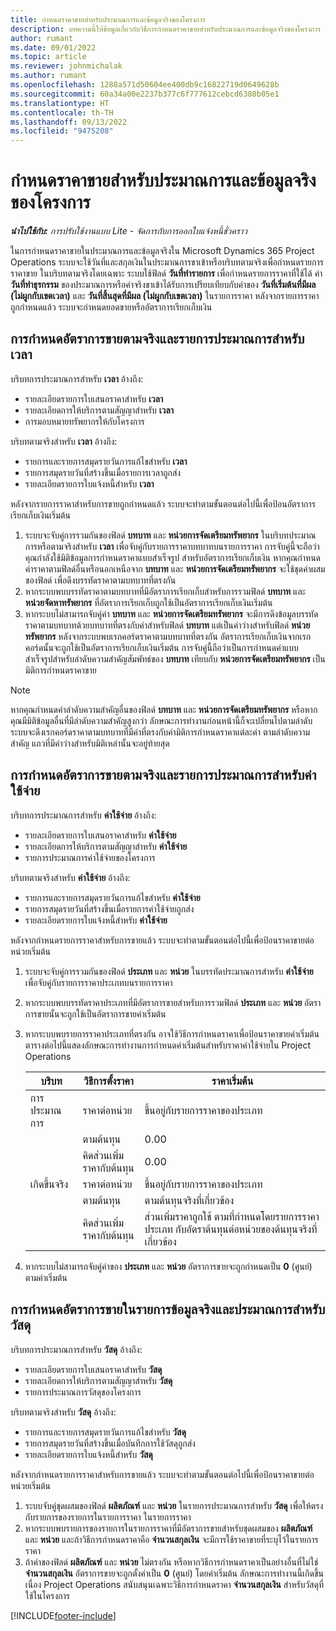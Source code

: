 ```yaml
---
title: กำหนดราคาขายสำหรับประมาณการและข้อมูลจริงของโครงการ
description: บทความนี้ให้ข้อมูลเกี่ยวกับวิธีการกำหนดราคาขายสำหรับประมาณการและข้อมูลจริงของโครงการ
author: rumant
ms.date: 09/01/2022
ms.topic: article
ms.reviewer: johnmichalak
ms.author: rumant
ms.openlocfilehash: 1288a571d50604ee400db9c16822719d0649628b
ms.sourcegitcommit: 60a34a00e2237b377c6f777612cebcd6380b05e1
ms.translationtype: HT
ms.contentlocale: th-TH
ms.lasthandoff: 09/13/2022
ms.locfileid: "9475208"
---
```

# <a name="determine-sales-prices-for-project-estimates-and-actuals"></a>กำหนดราคาขายสำหรับประมาณการและข้อมูลจริงของโครงการ

_**นำไปใช้กับ:** การปรับใช้งานแบบ Lite - จัดการกับการออกใบแจ้งหนี้ชั่วคราว_

ในการกำหนดราคาขายในประมาณการและข้อมูลจริงใน Microsoft Dynamics 365 Project Operations ระบบจะใช้วันที่และสกุลเงินในประมาณการขาเข้าหรือบริบทตามจริงเพื่อกำหนดรายการราคาขาย ในบริบทตามจริงโดยเฉพาะ ระบบใช้ฟิลด์ **วันที่ทำรายการ** เพื่อกำหนดรายการราคาที่ใช้ได้ ค่า **วันที่ทำธุรกรรม** ของประมาณการหรือค่าจริงขาเข้าได้รับการเปรียบเทียบกับค่าของ **วันที่เริ่มต้นที่มีผล (ไม่ผูกกับเขตเวลา)** และ **วันที่สิ้นสุดที่มีผล (ไม่ผูกกับเขตเวลา)** ในรายการราคา หลังจากรายการราคาถูกกำหนดแล้ว ระบบจะกำหนดยอดขายหรืออัตราการเรียกเก็บเงิน

## <a name="determining-sales-rates-on-actual-and-estimate-lines-for-time"></a>การกำหนดอัตราการขายตามจริงและรายการประมาณการสำหรับเวลา

บริบทการประมาณการสำหรับ **เวลา** อ้างถึง:

- รายละเอียดรายการใบเสนอราคาสำหรับ **เวลา**
- รายละเอียดการให้บริการตามสัญญาสำหรับ **เวลา**
- การมอบหมายทรัพยากรให้กับโครงการ

บริบทตามจริงสำหรับ **เวลา** อ้างถึง:

- รายการและรายการสมุดรายวันการแก้ไขสำหรับ **เวลา**
- รายการสมุดรายวันที่สร้างขึ้นเมื่อรายการเวลาถูกส่ง
- รายละเอียดรายการใบแจ้งหนี้สำหรับ **เวลา** 

หลังจากรายการราคาสำหรับการขายถูกกำหนดแล้ว ระบบจะทำตามขั้นตอนต่อไปนี้เพื่อป้อนอัตราการเรียกเก็บเงินเริ่มต้น

1. ระบบจะจับคู่การรวมกันของฟิลด์ **บทบาท** และ **หน่วยการจัดเตรียมทรัพยากร** ในบริบทประมาณการหรือตามจริงสำหรับ **เวลา** เพื่อจับคู่กับรายการราคาบทบาทบนรายการราคา การจับคู่นี้จะถือว่าคุณกำลังใช้มิติข้อมูลการกำหนดราคาแบบสำเร็จรูป สำหรับอัตราการเรียกเก็บเงิน หากคุณกำหนดค่าราคาตามฟิลด์อื่นหรือนอกเหนือจาก **บทบาท** และ **หน่วยการจัดเตรียมทรัพยากร** จะใช้ชุดค่าผสมของฟิลด์ เพื่อดึงบรรทัดราคาตามบทบาทที่ตรงกัน
1. หากระบบพบบรรทัดราคาตามบทบาทที่มีอัตราการเรียกเก็บสำหรับการรวมฟิลด์ **บทบาท** และ **หน่วยจัดหาทรัพยากร** ที่อัตราการเรียกเก็บถูกใช้เป็นอัตราการเรียกเก็บเงินเริ่มต้น
1. หากระบบไม่สามารถจับคู่ค่า **บทบาท** และ **หน่วยการจัดเตรียมทรัพยากร** จะมีการดึงข้อมูลบรรทัดราคาตามบทบาทด้วยบทบาทที่ตรงกับค่าสำหรับฟิลด์ **บทบาท** แต่เป็นค่าว่างสำหรับฟิลด์ **หน่วยทรัพยากร** หลังจากระบบพบเรกคอร์ดราคาตามบทบาทที่ตรงกัน อัตราการเรียกเก็บเงินจากเรกคอร์ดนั้นจะถูกใช้เป็นอัตราการเรียกเก็บเงินเริ่มต้น การจับคู่นี้ถือว่าเป็นการกำหนดค่าแบบสำเร็จรูปสำหรับลำดับความสำคัญสัมพัทธ์ของ **บทบาท** เทียบกับ **หน่วยการจัดเตรียมทรัพยากร** เป็นมิติการกำหนดราคาขาย

> [!NOTE]
> หากคุณกำหนดค่าลำดับความสำคัญอื่นของฟิลด์ **บทบาท** และ **หน่วยการจัดเตรียมทรัพยากร** หรือหากคุณมีมิติข้อมูลอื่นที่มีลำดับความสำคัญสูงกว่า ลักษณะการทำงานก่อนหน้านี้ก็จะเปลี่ยนไปตามลำดับ ระบบจะดึงเรกคอร์ดราคาตามบทบาทที่มีค่าที่ตรงกับค่ามิติการกำหนดราคาแต่ละค่า ตามลำดับความสำคัญ แถวที่มีค่าว่างสำหรับมิติเหล่านั้นจะอยู่ท้ายสุด

## <a name="determining-sales-rates-on-actual-and-estimate-lines-for-expense"></a>การกำหนดอัตราการขายตามจริงและรายการประมาณการสำหรับค่าใช้จ่าย

บริบทการประมาณการสำหรับ **ค่าใช้จ่าย** อ้างถึง:

- รายละเอียดรายการใบเสนอราคาสำหรับ **ค่าใช้จ่าย**
- รายละเอียดการให้บริการตามสัญญาสำหรับ **ค่าใช้จ่าย**
- รายการประมาณการค่าใช้จ่ายของโครงการ

บริบทตามจริงสำหรับ **ค่าใช้จ่าย** อ้างถึง:

- รายการและรายการสมุดรายวันการแก้ไขสำหรับ **ค่าใช้จ่าย**
- รายการสมุดรายวันที่สร้างขึ้นเมื่อรายการค่าใช้จ่ายถูกส่ง
- รายละเอียดรายการใบแจ้งหนี้สำหรับ **ค่าใช้จ่าย** 

หลังจากกำหนดรายการราคาสำหรับการขายแล้ว ระบบจะทำตามขั้นตอนต่อไปนี้เพื่อป้อนราคาขายต่อหน่วยเริ่มต้น

1. ระบบจะจับคู่การรวมกันของฟิลด์ **ประเภท** และ **หน่วย** ในบรรทัดประมาณการสำหรับ **ค่าใช้จ่าย** เพื่อจับคู่กับรายการราคาประเภทบนรายการราคา
1. หากระบบพบบรรทัดราคาประเภทที่มีอัตราการขายสำหรับการรวมฟิลด์ **ประเภท** และ **หน่วย** อัตราการขายนั้นจะถูกใช้เป็นอัตราการขายค่าเริ่มต้น
1. หากระบบพบรายการราคาประเภทที่ตรงกัน อาจใช้วิธีการกำหนดราคาเพื่อป้อนราคาขายค่าเริ่มต้น ตารางต่อไปนี้แสดงลักษณะการทำงานการกำหนดค่าเริ่มต้นสำหรับราคาค่าใช้จ่ายใน Project Operations

    | บริบท | วิธีการตั้งราคา | ราคาเริ่มต้น |
    | --- | --- | --- |
    | การประมาณการ | ราคาต่อหน่วย | ขึ้นอยู่กับรายการราคาของประเภท |
    |        | ตามต้นทุน | 0.00 |
    |        | คิดส่วนเพิ่มราคากับต้นทุน | 0.00 |
    | เกิดขึ้นจริง | ราคาต่อหน่วย | ขึ้นอยู่กับรายการราคาของประเภท |
    |        | ตามต้นทุน | ตามต้นทุนจริงที่เกี่ยวข้อง |
    |        | คิดส่วนเพิ่มราคากับต้นทุน | ส่วนเพิ่มราคาถูกใช้ ตามที่กำหนดโดยรายการราคาประเภท กับอัตราต้นทุนต่อหน่วยของต้นทุนจริงที่เกี่ยวข้อง |

1. หากระบบไม่สามารถจับคู่ค่าของ **ประเภท** และ **หน่วย** อัตราการขายจะถูกกำหนดเป็น **0** (ศูนย์) ตามค่าเริ่มต้น

## <a name="determining-sales-rates-on-actual-and-estimate-lines-for-material"></a>การกำหนดอัตราการขายในรายการข้อมูลจริงและประมาณการสำหรับวัสดุ

บริบทการประมาณการสำหรับ **วัสดุ** อ้างถึง:

- รายละเอียดรายการใบเสนอราคาสำหรับ **วัสดุ**
- รายละเอียดการให้บริการตามสัญญาสำหรับ **วัสดุ**
- รายการประมาณการวัสดุของโครงการ

บริบทตามจริงสำหรับ **วัสดุ** อ้างถึง:

- รายการและรายการสมุดรายวันการแก้ไขสำหรับ **วัสดุ**
- รายการสมุดรายวันที่สร้างขึ้นเมื่อบันทึกการใช้วัสดุถูกส่ง
- รายละเอียดรายการใบแจ้งหนี้สำหรับ **วัสดุ** 

หลังจากกำหนดรายการราคาสำหรับการขายแล้ว ระบบจะทำตามขั้นตอนต่อไปนี้เพื่อป้อนราคาขายต่อหน่วยเริ่มต้น

1. ระบบจับคู่ชุดผสมของฟิลด์ **ผลิตภัณฑ์** และ **หน่วย** ในรายการประมาณการสำหรับ **วัสดุ** เพื่อให้ตรงกับรายการของรายการในรายการราคา ในรายการราคา
1. หากระบบพบรายการของรายการในรายการราคาที่มีอัตราการขายสำหรับชุดผสมของ **ผลิตภัณฑ์** และ **หน่วย** และถ้าวิธีการกำหนดราคาคือ **จำนวนสกุลเงิน** จะมีการใช้ราคาขายที่ระบุไว้ในรายการราคา 
1. ถ้าค่าของฟิลด์ **ผลิตภัณฑ์** และ **หน่วย** ไม่ตรงกัน หรือหากวิธีการกำหนดราคาเป็นอย่างอื่นที่ไม่ใช่ **จำนวนสกุลเงิน** อัตราการขายจะถูกตั้งค่าเป็น **0** (ศูนย์) โดยค่าเริ่มต้น ลักษณะการทำงานนี้เกิดขึ้นเนื่อง Project Operations สนับสนุนเฉพาะวิธีการกำหนดราคา **จำนวนสกุลเงิน** สำหรับวัสดุที่ใช้ในโครงการ

[!INCLUDE[footer-include](../../includes/footer-banner.md)]
